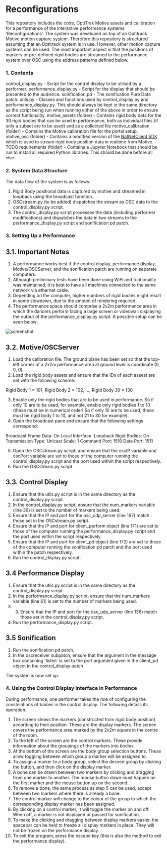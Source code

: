 # Reconfigurations

This repository includes the code, OptiTrak Motive assets and calibration for a
performance of the interactive performance systems 'Reconfigurations'. The system was developed on
top of an Optitrack Motive motion capture system. Therefore this repository is structured assuming
that an Optitrack system is in use. However, other motion capture systems can be used. The most
important aspect is that the positions of markers or pre-defined rigid bodies are streamed to the
performance system over OSC using the address patterns defined below.

### 1. Contents ###

control_display.py - Script for the control display to be utilsed by a performer.
performance_display.py - Script for the display that should be presented to the audience.
sonification.pd - The sonification Pure Data patch.
utils.py - Classes and functions used by control_display.py and performance_display.py. This
should always be kept in the same directory as the script being run when running either of
the above in order to ensure correct funtionality.
motive_assets (folder) - Contains rigid body data for the 30 rigid bodies that can be used in
performance, both as individual files (if only a subset are to be used) and as a collected file
motive_calibration (folder) - Contains the Motive calibration file for the portal setup.
motive_osc (folder) - Contains a modified version of the [NatNetClient SDK](https://optitrack.com/support/downloads/developer-tools.html#natnet-sdk)
which is used to stream rigid body position data in realtime from Motive. - TODO
requirements (folder) - Contains a Jupyter Notebook that should be run to install all required
Python libraries. This should be done before all else.

### 2. System Data Structure ###

The data flow of the system is as follows:

1. Rigid Body positional data is captured by motive and streamed in loopback
using the broadcast function.
2. OSCstream.py (to be added) dispatches the stream as OSC data to the control_display.py script.
3. The control_display.py script processes the data (including performer modifications) and dispatches
the data in two streams to the performance_display.py script and sonification pd patch.

### 3. Setting Up a Performance ###

## 3.1. Important Notes ##

1. A performance works best if the control display, performance display, Motive/OSCServer,
and the sonification patch are running on separate computers.
2. Although preliminary tests have been done using WiFi and funtionality was maintained, it is best to
have all machines connected to the same network via ethernet cable.
3. Depending on the computer, higher numbers of rigid bodies might result in some slowdown, due to
the amount of rendering required.
4. The performance space should comprise a 2x2m performance area in which the dancers perform
facing a large screen or videowall displaying the output of the performance_display.py script.
A possible setup can be seen below:

![screenshot](reconfigurations.png)

## 3.2. Motive/OSCServer ##

1. Load the calibration file. The ground plane has been set so that the top-left corner of a 2x2m
performance area at ground level is coordinate (0, 0, 0).
2. Load the rigid body assets and ensure that the IDs of each assest are set with the following
scheme:

Rigid Body 1 = 101, Rigid Body 2 = 102, ..., Rigid Body 30 = 130

3. Enable only the rigid bodies that are to be used in performance. So if only 10 are to be used,
for example, enable only rigid bodies 1 to 10 (these must be in numerical order! So if only 10 are
to be used, these must be rigid body 1 to 10, and not 21 to 30 for example).
4. Open the broadcast pane and ensure that the following settings correspond:

Broadcast Frame Data: On
Local Interface: Loopback
Rigid Bodies: On
Transmission Type: Unicast
Scale: 1
Command Port: 1510
Data Port: 1511

5. Open the OSCstream.py script, and ensure that the oscIP variable and oscPort variable
are set to those of the computer running the control_display.py script and the port
used within the script respectively.
6. Run the OSCstream.py script

## 3.3. Control Display ##

1. Ensure that the utils.py script is in the same directory as the control_display.py script.
2. In the control_display.py script, ensure that the num_markers variable (line 36) is set to the
number of markers being used.
3. Ensure that  the IP and port for the osc_udp_server (line 167) match those set in the
OSCstream.py script.
4. Ensure that the IP and port for client_perform object (line 171) are set to those of the
computer running the performance_display.py script and the port used within the script respectively.
5. Ensure that the IP and port for client_pd object (line 172) are set to those of the
computer running the sonification pd patch and the port used within the patch respectively.
6. Run the control_display.py script.

## 3.4 Performance Display ##

1. Ensure that the utils.py script is in the same directory as the control_display.py script.
2. In the performance_display.py script, ensure that the num_markers variable (line 61) is set to the
number of markers being used.
3. 3. Ensure that  the IP and port for the osc_udp_server (line 136) match those set in the
control_display.py script.
4. Run the performance_display.py script. 

## 3.5 Sonification ##

1. Run the sonification.pd patch.
2. In the oscreceiver subpatch, ensure that the argument in the message box containing 'listen' is
set to the port argument given in the client_pd object in the control_display patch

The system is now set up.

### 4. Using the Control Display Interface in Performance ###

During performance, one performer takes the role of configuring the constelations of bodies in the
control display. The following details its operation.

1. The screen shows the markers (constructed from rigid body position) according to their
position. These are the display markers. The screen covers the performance
area marked by the 2x2m square in the centre of the room.
2. To the left of the screen are the control markers. These provide information about the groupings
of the markers into bodies.
3. At the bottom of the screen are the body group selection buttons. These allow toggling between
which group a marker will be assigned to.
4. To assign a marker to a body group, select the desired group by clicking the button, and then
click on the display marker.
5. A bone can be drawn between two markers by clicking and dragging from one marker to another. The
mouse button down must happen on the first marker and the mouse button up on the second.
6. To remove a bone, the same process as step 5 can be used, except between two markers where
there is already a bone.
7. The control marker will change to the colour of the group to which the corresponding display
marker has been assigned.
8. By clicking on a control marker, it will toggle the marker on and off. When off, a marker is not
displayed or passed for sonification.
9. To make the clicking and dragging between display markers easier, the spacebar can be held to
freeze all display markers in place. They will not be frozen on the performance display.
10. To exit the program, press the escape key (this is also the method to exit the performance
display).
